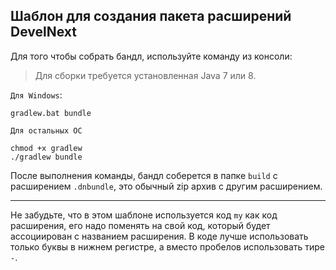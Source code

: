 ## Шаблон для создания пакета расширений DevelNext

Для того чтобы собрать бандл, используйте команду из консоли:

> Для сборки требуется установленная Java 7 или 8.

`Для Windows`:

```
gradlew.bat bundle
```

`Для остальных ОС`

```
chmod +x gradlew
./gradlew bundle
```

После выполнения команды, бандл соберется в папке `build` с расширением `.dnbundle`,
это обычный zip архив с другим расширением.

---

Не забудьте, что в этом шаблоне используется код `my` как код расширения, его надо поменять на свой код,
который будет ассоциирован с названием расширения. В коде лучше использовать только буквы в нижнем регистре, а 
вместо пробелов использовать тире `-`.